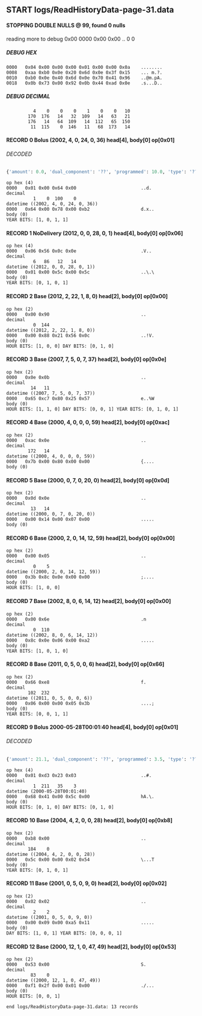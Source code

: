 ## START logs/ReadHistoryData-page-31.data
#### STOPPING DOUBLE NULLS @ 99, found 0 nulls
reading more to debug 0x00
    0000   0x00 0x00                                  ..
              0    0
##### DEBUG HEX
    0000   0x04 0x00 0x00 0x00 0x01 0x00 0x00 0x0a    ........
    0008   0xaa 0xb0 0x0e 0x20 0x6d 0x0e 0x3f 0x15    ... m.?.
    0010   0xb0 0x0e 0x40 0x6d 0x0e 0x70 0x41 0x96    ..@m.pA.
    0018   0x0b 0x73 0x00 0x92 0x0b 0x44 0xad 0x0e    .s...D..
##### DEBUG DECIMAL
              4    0    0    0    1    0    0   10
            170  176   14   32  109   14   63   21
            176   14   64  109   14  112   65  150
             11  115    0  146   11   68  173   14
#### RECORD 0 Bolus (2002, 4, 0, 24, 0, 36) head[4], body[0] op[0x01]
###### DECODED
```python
{'amount': 0.0, 'dual_component': '??', 'programmed': 10.0, 'type': '??'}
```
    op hex (4)
    0000   0x01 0x00 0x64 0x00                        ..d.
    decimal
              1    0  100    0
    datetime ((2002, 4, 0, 24, 0, 36))
    0000   0x64 0x00 0x78 0x00 0xb2                   d.x..
    body (0)
    YEAR BITS: [1, 0, 1, 1]
#### RECORD 1 NoDelivery (2012, 0, 0, 28, 0, 1) head[4], body[0] op[0x06]

    op hex (4)
    0000   0x06 0x56 0x0c 0x0e                        .V..
    decimal
              6   86   12   14
    datetime ((2012, 0, 0, 28, 0, 1))
    0000   0x01 0x00 0x5c 0x00 0x5c                   ..\.\
    body (0)
    YEAR BITS: [0, 1, 0, 1]
#### RECORD 2 Base (2012, 2, 22, 1, 8, 0) head[2], body[0] op[0x00]

    op hex (2)
    0000   0x00 0x90                                  ..
    decimal
              0  144
    datetime ((2012, 2, 22, 1, 8, 0))
    0000   0x00 0x88 0x21 0x56 0x0c                   ..!V.
    body (0)
    HOUR BITS: [1, 0, 0] DAY BITS: [0, 1, 0]
#### RECORD 3 Base (2007, 7, 5, 0, 7, 37) head[2], body[0] op[0x0e]

    op hex (2)
    0000   0x0e 0x0b                                  ..
    decimal
             14   11
    datetime ((2007, 7, 5, 0, 7, 37))
    0000   0x65 0xc7 0x80 0x25 0x57                   e..%W
    body (0)
    HOUR BITS: [1, 1, 0] DAY BITS: [0, 0, 1] YEAR BITS: [0, 1, 0, 1]
#### RECORD 4 Base (2000, 4, 0, 0, 0, 59) head[2], body[0] op[0xac]

    op hex (2)
    0000   0xac 0x0e                                  ..
    decimal
            172   14
    datetime ((2000, 4, 0, 0, 0, 59))
    0000   0x7b 0x00 0x80 0x00 0x00                   {....
    body (0)

#### RECORD 5 Base (2000, 0, 7, 0, 20, 0) head[2], body[0] op[0x0d]

    op hex (2)
    0000   0x0d 0x0e                                  ..
    decimal
             13   14
    datetime ((2000, 0, 7, 0, 20, 0))
    0000   0x00 0x14 0x00 0x07 0x00                   .....
    body (0)

#### RECORD 6 Base (2000, 2, 0, 14, 12, 59) head[2], body[0] op[0x00]

    op hex (2)
    0000   0x00 0x05                                  ..
    decimal
              0    5
    datetime ((2000, 2, 0, 14, 12, 59))
    0000   0x3b 0x8c 0x0e 0x00 0x00                   ;....
    body (0)
    HOUR BITS: [1, 0, 0]
#### RECORD 7 Base (2002, 8, 0, 6, 14, 12) head[2], body[0] op[0x00]

    op hex (2)
    0000   0x00 0x6e                                  .n
    decimal
              0  110
    datetime ((2002, 8, 0, 6, 14, 12))
    0000   0x8c 0x0e 0x06 0x00 0xa2                   .....
    body (0)
    YEAR BITS: [1, 0, 1, 0]
#### RECORD 8 Base (2011, 0, 5, 0, 0, 6) head[2], body[0] op[0x66]

    op hex (2)
    0000   0x66 0xe8                                  f.
    decimal
            102  232
    datetime ((2011, 0, 5, 0, 0, 6))
    0000   0x06 0x00 0x00 0x05 0x3b                   ....;
    body (0)
    YEAR BITS: [0, 0, 1, 1]
#### RECORD 9 Bolus 2000-05-28T00:01:40 head[4], body[0] op[0x01]
###### DECODED
```python
{'amount': 21.1, 'dual_component': '??', 'programmed': 3.5, 'type': '??'}
```
    op hex (4)
    0000   0x01 0xd3 0x23 0x03                        ..#.
    decimal
              1  211   35    3
    datetime (2000-05-28T00:01:40)
    0000   0x68 0x41 0x00 0x5c 0x00                   hA.\.
    body (0)
    HOUR BITS: [0, 1, 0] DAY BITS: [0, 1, 0]
#### RECORD 10 Base (2004, 4, 2, 0, 0, 28) head[2], body[0] op[0xb8]

    op hex (2)
    0000   0xb8 0x00                                  ..
    decimal
            184    0
    datetime ((2004, 4, 2, 0, 0, 28))
    0000   0x5c 0x00 0x00 0x02 0x54                   \...T
    body (0)
    YEAR BITS: [0, 1, 0, 1]
#### RECORD 11 Base (2001, 0, 5, 0, 9, 0) head[2], body[0] op[0x02]

    op hex (2)
    0000   0x02 0x02                                  ..
    decimal
              2    2
    datetime ((2001, 0, 5, 0, 9, 0))
    0000   0x00 0x09 0x00 0xa5 0x11                   .....
    body (0)
    DAY BITS: [1, 0, 1] YEAR BITS: [0, 0, 0, 1]
#### RECORD 12 Base (2000, 12, 1, 0, 47, 49) head[2], body[0] op[0x53]

    op hex (2)
    0000   0x53 0x00                                  S.
    decimal
             83    0
    datetime ((2000, 12, 1, 0, 47, 49))
    0000   0xf1 0x2f 0x00 0x01 0x00                   ./...
    body (0)
    HOUR BITS: [0, 0, 1]
`end logs/ReadHistoryData-page-31.data: 13 records`
